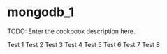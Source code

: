 # mongodb_1

TODO: Enter the cookbook description here.

Test 1
Test 2
Test 3
Test 4
Test 5
Test 6
Test 7
Test 8
